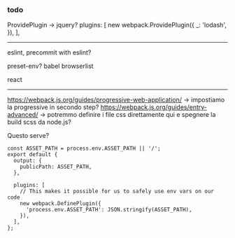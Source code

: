 ### todo

ProvidePlugin -> jquery?
plugins: [
new webpack.ProvidePlugin({
_: 'lodash',
}),
],

---

eslint, precommit with eslint?

preset-env?
babel
browserlist

react

---

https://webpack.js.org/guides/progressive-web-application/ -> impostiamo la progressive in secondo step?
https://webpack.js.org/guides/entry-advanced/ -> potremmo definire i file css direttamente qui e spegnere la build scss da node.js?

Questo serve?

```
const ASSET_PATH = process.env.ASSET_PATH || '/';
export default {
  output: {
    publicPath: ASSET_PATH,
  },

  plugins: [
    // This makes it possible for us to safely use env vars on our code
    new webpack.DefinePlugin({
      'process.env.ASSET_PATH': JSON.stringify(ASSET_PATH),
    }),
  ],
};

```
